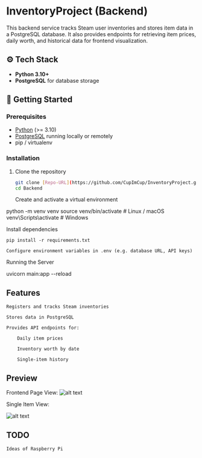 # InventoryProject (Backend)

This backend service tracks Steam user inventories and stores item data in a PostgreSQL database. It also provides endpoints for retrieving item prices, daily worth, and historical data for frontend visualization.

## ⚙️ Tech Stack
- **Python 3.10+**
- **PostgreSQL** for database storage

## 🚀 Getting Started

### Prerequisites
- [Python](https://www.python.org/downloads/) (>= 3.10)
- [PostgreSQL](https://www.postgresql.org/) running locally or remotely
- pip / virtualenv

### Installation
1. Clone the repository
   ```bash
   git clone [Repo-URL](https://github.com/CupImCup/InventoryProject.git)
   cd Backend
    ```
    Create and activate a virtual environment

python -m venv venv
source venv/bin/activate   # Linux / macOS
venv\Scripts\activate      # Windows

Install dependencies

    pip install -r requirements.txt

    Configure environment variables in .env (e.g. database URL, API keys)

Running the Server

uvicorn main:app --reload

## Features

    Registers and tracks Steam inventories

    Stores data in PostgreSQL

    Provides API endpoints for:

        Daily item prices

        Inventory worth by date

        Single-item history

## Preview

Frontend Page View:
![alt text](Frontend-Pageview.png)


Single Item View:

![alt text](Frontend-Itemview-1.png)

## TODO

    Ideas of Raspberry Pi

    

 